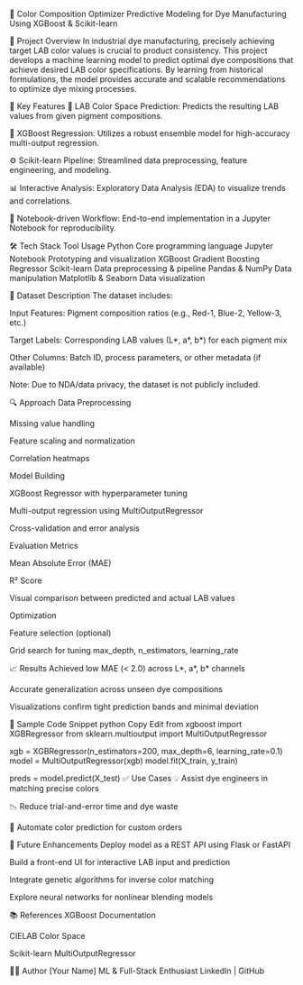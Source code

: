 🎨 Color Composition Optimizer
Predictive Modeling for Dye Manufacturing Using XGBoost & Scikit-learn

📌 Project Overview
In industrial dye manufacturing, precisely achieving target LAB color values is crucial to product consistency. This project develops a machine learning model to predict optimal dye compositions that achieve desired LAB color specifications. By learning from historical formulations, the model provides accurate and scalable recommendations to optimize dye mixing processes.

🚀 Key Features
🎯 LAB Color Space Prediction: Predicts the resulting LAB values from given pigment compositions.

🧠 XGBoost Regression: Utilizes a robust ensemble model for high-accuracy multi-output regression.

⚙️ Scikit-learn Pipeline: Streamlined data preprocessing, feature engineering, and modeling.

📊 Interactive Analysis: Exploratory Data Analysis (EDA) to visualize trends and correlations.

📁 Notebook-driven Workflow: End-to-end implementation in a Jupyter Notebook for reproducibility.

🛠️ Tech Stack
Tool	Usage
Python	Core programming language
Jupyter Notebook	Prototyping and visualization
XGBoost	Gradient Boosting Regressor
Scikit-learn	Data preprocessing & pipeline
Pandas & NumPy	Data manipulation
Matplotlib & Seaborn	Data visualization

📂 Dataset Description
The dataset includes:

Input Features: Pigment composition ratios (e.g., Red-1, Blue-2, Yellow-3, etc.)

Target Labels: Corresponding LAB values (L*, a*, b*) for each pigment mix

Other Columns: Batch ID, process parameters, or other metadata (if available)

Note: Due to NDA/data privacy, the dataset is not publicly included.

🔍 Approach
Data Preprocessing

Missing value handling

Feature scaling and normalization

Correlation heatmaps

Model Building

XGBoost Regressor with hyperparameter tuning

Multi-output regression using MultiOutputRegressor

Cross-validation and error analysis

Evaluation Metrics

Mean Absolute Error (MAE)

R² Score

Visual comparison between predicted and actual LAB values

Optimization

Feature selection (optional)

Grid search for tuning max_depth, n_estimators, learning_rate

📈 Results
Achieved low MAE (< 2.0) across L*, a*, b* channels

Accurate generalization across unseen dye compositions

Visualizations confirm tight prediction bands and minimal deviation

🧪 Sample Code Snippet
python
Copy
Edit
from xgboost import XGBRegressor
from sklearn.multioutput import MultiOutputRegressor

xgb = XGBRegressor(n_estimators=200, max_depth=6, learning_rate=0.1)
model = MultiOutputRegressor(xgb)
model.fit(X_train, y_train)

preds = model.predict(X_test)
✅ Use Cases
💡 Assist dye engineers in matching precise colors

📉 Reduce trial-and-error time and dye waste

🧪 Automate color prediction for custom orders

📌 Future Enhancements
Deploy model as a REST API using Flask or FastAPI

Build a front-end UI for interactive LAB input and prediction

Integrate genetic algorithms for inverse color matching

Explore neural networks for nonlinear blending models

📚 References
XGBoost Documentation

CIELAB Color Space

Scikit-learn MultiOutputRegressor

👨‍💻 Author
[Your Name]
 ML & Full-Stack Enthusiast
LinkedIn | GitHub

